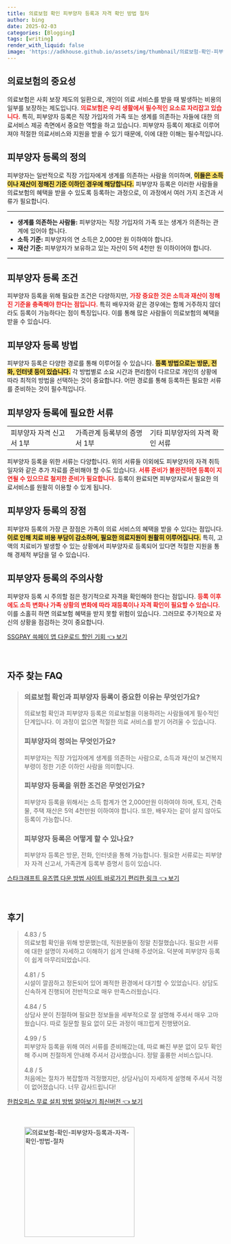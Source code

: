 ```yaml
---
title: 의료보험 확인 피부양자 등록과 자격 확인 방법 절차
author: bing
date: 2025-02-03
categories: [Blogging]
tags: [writing]
render_with_liquid: false
image: 'https://adkhouse.github.io/assets/img/thumbnail/의료보험-확인-피부양자-등록과-자격-확인-방법-절차.webp'
---
```



<h2 id='의료보험의 중요성'>의료보험의 중요성</h2>

<p>의료보험은 사회 보장 제도의 일환으로, 개인이 의료 서비스를 받을 때 발생하는 비용의 일부를 보장하는 제도입니다. <b><span style="color: #ee2323;">의료보험은 우리 생활에서 필수적인 요소로 자리잡고 있습니다.</span></b> 특히, 피부양자 등록은 직장 가입자의 가족 또는 생계를 의존하는 자들에 대한 의료서비스 제공 측면에서 중요한 역할을 하고 있습니다. 피부양자 등록이 제대로 이루어져야 적절한 의료서비스와 지원을 받을 수 있기 때문에, 이에 대한 이해는 필수적입니다.</p>

<h2 id='피부양자 등록의 정의'>피부양자 등록의 정의</h2>

<p>피부양자는 일반적으로 직장 가입자에게 생계를 의존하는 사람을 의미하며, <b><span style="background-color: #ffe066;">이들은 소득이나 재산이 정해진 기준 이하인 경우에 해당합니다.</span></b> 피부양자 등록은 이러한 사람들을 의료보험의 혜택을 받을 수 있도록 등록하는 과정으로, 이 과정에서 여러 가지 조건과 서류가 필요합니다.</p>

<hr />

<ul>
    <li><b>생계를 의존하는 사람들:</b> 피부양자는 직장 가입자의 가족 또는 생계가 의존하는 관계에 있어야 합니다.</li>
    <li><b>소득 기준:</b> 피부양자의 연 소득은 2,000만 원 이하여야 합니다.</li>
    <li><b>재산 기준:</b> 피부양자가 보유하고 있는 자산이 5억 4천만 원 이하이어야 합니다.</li>
</ul>

<hr />

<h2 id='피부양자 등록 조건'>피부양자 등록 조건</h2>

<p>피부양자 등록을 위해 필요한 조건은 다양하지만, <b><span style="color: #ee2323;">가장 중요한 것은 소득과 재산이 정해진 기준을 충족해야 한다는 점입니다.</span></b> 특히 배우자와 같은 경우에는 함께 거주하지 않더라도 등록이 가능하다는 점이 특징입니다. 이를 통해 많은 사람들이 의료보험의 혜택을 받을 수 있습니다.</p>

<h2 id='피부양자 등록 방법'>피부양자 등록 방법</h2>

<p>피부양자 등록은 다양한 경로를 통해 이루어질 수 있습니다. <b><span style="background-color: #ffe066;">등록 방법으로는 방문, 전화, 인터넷 등이 있습니다.</span></b> 각 방법별로 소요 시간과 편리함이 다르므로 개인의 상황에 따라 최적의 방법을 선택하는 것이 중요합니다. 어떤 경로를 통해 등록하든 필요한 서류를 준비하는 것이 필수적입니다. </p>

<h2 id='피부양자 등록에 필요한 서류'>피부양자 등록에 필요한 서류</h2>

<table>
    <tr>
        <td>피부양자 자격 신고서 1부</td>
        <td>가족관계 등록부의 증명서 1부</td>
        <td>기타 피부양자의 자격 확인 서류</td>
    </tr>
</table>

<p>피부양자 등록을 위한 서류는 다양합니다. 위의 서류들 이외에도 피부양자의 자격 취득 일자와 같은 추가 자료를 준비해야 할 수도 있습니다. <b><span style="color: #ee2323;">서류 준비가 불완전하면 등록이 지연될 수 있으므로 철저한 준비가 필요합니다.</span></b> 등록이 완료되면 피부양자로서 필요한 의료서비스를 원활히 이용할 수 있게 됩니다.</p>

<h2 id='피부양자 등록의 장점'>피부양자 등록의 장점</h2>

<p>피부양자 등록의 가장 큰 장점은 가족이 의료 서비스의 혜택을 받을 수 있다는 점입니다. <b><span style="background-color: #ffe066;">이로 인해 치료 비용 부담이 감소하며, 필요한 의료지원이 원활히 이루어집니다.</span></b> 특히, 고액의 치료비가 발생할 수 있는 상황에서 피부양자로 등록되어 있다면 적절한 지원을 통해 경제적 부담을 덜 수 있습니다.</p>

<h2 id='피부양자 등록의 주의사항'>피부양자 등록의 주의사항</h2>

<p>피부양자 등록 시 주의할 점은 정기적으로 자격을 확인해야 한다는 점입니다. <b><span style="color: #ee2323;">등록 이후에도 소득 변화나 가족 상황의 변화에 따라 재등록이나 자격 확인이 필요할 수 있습니다.</span></b> 이를 소홀히 하면 의료보험 혜택을 받지 못할 위험이 있습니다. 그러므로 주기적으로 자신의 상황을 점검하는 것이 중요합니다.</p>


<p><a class="click-button" title="SSGPAY 쓱페이 앱 다운로드 할인 기회" href="https://adkhouse.github.io/posts/SSGPAY-%EC%93%B1%ED%8E%98%EC%9D%B4-%EC%95%B1-%EB%8B%A4%EC%9A%B4%EB%A1%9C%EB%93%9C-%ED%95%A0%EC%9D%B8-%EA%B8%B0%ED%9A%8C/" rel="dofollow">SSGPAY 쓱페이 앱 다운로드 할인 기회 👈 보기</a></p><br>
<h2 id='자주_찾는_FAQ'>자주 찾는 FAQ</h2>
<div itemscope="" itemtype="https://schema.org/FAQPage"> 
<blockquote> 
<div itemscope="" itemprop="mainEntity" itemtype="https://schema.org/Question"> 
<h3 itemprop="name">의료보험 확인과 피부양자 등록이 중요한 이유는 무엇인가요?</h3> 
<div itemscope="" itemprop="acceptedAnswer" itemtype="https://schema.org/Answer"> 
<span itemprop="text"> 
<p>의료보험 확인과 피부양자 등록은 의료보험을 이용하려는 사람들에게 필수적인 단계입니다. 이 과정이 없으면 적절한 의료 서비스를 받기 어려울 수 있습니다.</p> 
</span> 
</div> 
</div> 

<div itemscope="" itemprop="mainEntity" itemtype="https://schema.org/Question"> 
<h3 itemprop="name">피부양자의 정의는 무엇인가요?</h3> 
<div itemscope="" itemprop="acceptedAnswer" itemtype="https://schema.org/Answer"> 
<span itemprop="text"> 
<p>피부양자는 직장 가입자에게 생계를 의존하는 사람으로, 소득과 재산이 보건복지부령이 정한 기준 이하인 사람을 의미합니다.</p> 
</span> 
</div> 
</div> 

<div itemscope="" itemprop="mainEntity" itemtype="https://schema.org/Question"> 
<h3 itemprop="name">피부양자 등록을 위한 조건은 무엇인가요?</h3> 
<div itemscope="" itemprop="acceptedAnswer" itemtype="https://schema.org/Answer"> 
<span itemprop="text"> 
<p>피부양자 등록을 위해서는 소득 합계가 연 2,000만원 이하여야 하며, 토지, 건축물, 주택 재산은 5억 4천만원 이하여야 합니다. 또한, 배우자는 같이 살지 않아도 등록이 가능합니다.</p> 
</span> 
</div> 
</div> 

<div itemscope="" itemprop="mainEntity" itemtype="https://schema.org/Question"> 
<h3 itemprop="name">피부양자 등록은 어떻게 할 수 있나요?</h3> 
<div itemscope="" itemprop="acceptedAnswer" itemtype="https://schema.org/Answer"> 
<span itemprop="text"> 
<p>피부양자 등록은 방문, 전화, 인터넷을 통해 가능합니다. 필요한 서류로는 피부양자 자격 신고서, 가족관계 등록부 증명서 등이 있습니다.</p> 
</span> 
</div> 
</div> 
</blockquote> 
</div>
<p><a class="click-button" title="스타크래프트 유즈맵 다운 방법 사이트 바로가기 편리한 링크" href="https://adkhouse.github.io/posts/%EC%8A%A4%ED%83%80%ED%81%AC%EB%9E%98%ED%94%84%ED%8A%B8-%EC%9C%A0%EC%A6%88%EB%A7%B5-%EB%8B%A4%EC%9A%B4-%EB%B0%A9%EB%B2%95-%EC%82%AC%EC%9D%B4%ED%8A%B8-%EB%B0%94%EB%A1%9C%EA%B0%80%EA%B8%B0-%ED%8E%B8%EB%A6%AC%ED%95%9C-%EB%A7%81%ED%81%AC/" rel="dofollow">스타크래프트 유즈맵 다운 방법 사이트 바로가기 편리한 링크 👈 보기</a></p><br>
<h2 id='후기'>후기</h2>
<div itemscope itemtype="https://schema.org/Product">
  <blockquote>
  <div itemprop="review" itemscope itemtype="https://schema.org/Review">
      <div itemprop="reviewRating" itemscope itemtype="https://schema.org/Rating"> <span itemprop="ratingValue">4.83</span> / <span itemprop="bestRating">5</span> </div>
      <span itemprop="reviewBody">의료보험 확인을 위해 방문했는데, 직원분들이 정말 친절했습니다. 필요한 서류에 대한 설명이 자세하고 이해하기 쉽게 안내해 주셨어요. 덕분에 피부양자 등록이 쉽게 마무리되었습니다.</span>
  </div>
  <br>
  <div itemprop="review" itemscope itemtype="https://schema.org/Review">
      <div itemprop="reviewRating" itemscope itemtype="https://schema.org/Rating"> <span itemprop="ratingValue">4.81</span> / <span itemprop="bestRating">5</span> </div>
      <span itemprop="reviewBody">시설이 깔끔하고 정돈되어 있어 쾌적한 환경에서 대기할 수 있었습니다. 상담도 신속하게 진행되어 전반적으로 매우 만족스러웠습니다.</span>
  </div>
  <br>
  <div itemprop="review" itemscope itemtype="https://schema.org/Review">
      <div itemprop="reviewRating" itemscope itemtype="https://schema.org/Rating"> <span itemprop="ratingValue">4.84</span> / <span itemprop="bestRating">5</span> </div>
      <span itemprop="reviewBody">상담사 분이 친절하며 필요한 정보들을 세부적으로 잘 설명해 주셔서 매우 고마웠습니다. 따로 질문할 필요 없이 모든 과정이 매끄럽게 진행됐어요.</span>
  </div>
  <br>
  <div itemprop="review" itemscope itemtype="https://schema.org/Review">
      <div itemprop="reviewRating" itemscope itemtype="https://schema.org/Rating"> <span itemprop="ratingValue">4.99</span> / <span itemprop="bestRating">5</span> </div>
      <span itemprop="reviewBody">피부양자 등록을 위해 여러 서류를 준비해갔는데, 따로 빠진 부분 없이 모두 확인해 주시며 친절하게 안내해 주셔서 감사했습니다. 정말 훌륭한 서비스입니다.</span>
  </div>
  <br>
  <div itemprop="review" itemscope itemtype="https://schema.org/Review">
      <div itemprop="reviewRating" itemscope itemtype="https://schema.org/Rating"> <span itemprop="ratingValue">4.8</span> / <span itemprop="bestRating">5</span> </div>
      <span itemprop="reviewBody">처음에는 절차가 복잡할까 걱정했지만, 상담사님이 자세하게 설명해 주셔서 걱정이 없어졌습니다. 너무 감사드립니다!</span>
  </div>
  </blockquote>
</div>
<p><a class="click-button" title="한컴오피스 무료 설치 방법 알아보기 최신버전" href="https://adkhouse.github.io/posts/%ED%95%9C%EC%BB%B4%EC%98%A4%ED%94%BC%EC%8A%A4-%EB%AC%B4%EB%A3%8C-%EC%84%A4%EC%B9%98-%EB%B0%A9%EB%B2%95-%EC%95%8C%EC%95%84%EB%B3%B4%EA%B8%B0-%EC%B5%9C%EC%8B%A0%EB%B2%84%EC%A0%84/" rel="dofollow">한컴오피스 무료 설치 방법 알아보기 최신버전 👈 보기</a></p><br>
<figure class="image"><img src="https://adkhouse.github.io/assets/img/thumbnail/의료보험-확인-피부양자-등록과-자격-확인-방법-절차.webp" alt="의료보험-확인-피부양자-등록과-자격-확인-방법-절차" width="256" height="256"></figure>